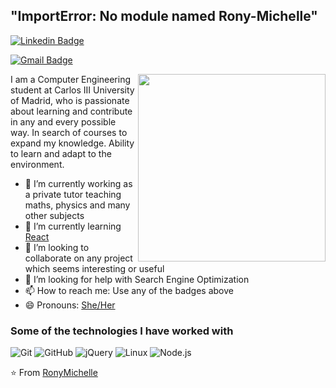 ## "ImportError: No module named Rony-Michelle" 

[![Linkedin Badge](https://img.shields.io/badge/-Rony%20Michelle-0072b1?style=flat&logo=Linkedin&logoColor=white)](https://www.linkedin.com/in/rony-michelle-pinzaru-76135b1b0/ "Connect on LinkedIn")

[![Gmail Badge](https://img.shields.io/badge/-ronymichellep@gmail.com-c14438?style=flat&logo=Gmail&logoColor=white)](mailto:ronymichellep@gmail "Connect via Email")

<a><img src="https://user-images.githubusercontent.com/64858590/131871026-24bc50ce-eb77-403d-8d00-573d27c165a0.png" align="right" height="300" /></a>


I am a Computer Engineering student at Carlos III University of Madrid, who is passionate about learning and contribute in any and every possible way. In search of courses to expand my knowledge. Ability to learn and adapt to the environment.


- 🔭 I’m currently working as a private tutor teaching maths, physics and many other subjects
- 🌱 I’m currently learning [React](https://es.reactjs.org/) 
- 👯 I’m looking to collaborate on any project which seems interesting or useful
- 🤔 I’m looking for help with Search Engine Optimization
- 📫 How to reach me: Use any of the badges above
- 😄 Pronouns: [She/Her](https://www.mypronouns.org/she-her)


### Some of the technologies I have worked with

![Git](https://img.shields.io/badge/-Git-222222?style=flat&logo=git&logoColor=F05032)
![GitHub](https://img.shields.io/badge/-GitHub-222222?style=flat&logo=github&logoColor=181717)
![jQuery](https://img.shields.io/badge/-jQuery-222222?style=flat&logo=jQuery&logoColor=0769AD)
![Linux](https://img.shields.io/badge/-Linux-222222?style=flat&logo=linux&logoColor=FCC624)
![Node.js](https://img.shields.io/badge/-Node.js-222222?style=flat&logo=node.js&logoColor=339933)

⭐️ From [RonyMichelle](https://github.com/RonyMichelle)
